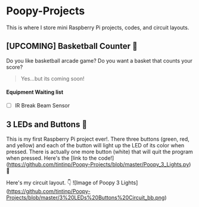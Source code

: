 # Poopy-Projects
This is where I store mini Raspberry Pi projects, codes, and circuit layouts.

## [UPCOMING] Basketball Counter :basketball:
Do you like basketball arcade game? Do you want a basket that counts your score?

> Yes...but its coming soon!

#### Equipment Waiting list
- [ ] IR Break Beam Sensor

## 3 LEDs and Buttons :traffic_light:
This is my first Raspberry Pi project ever!. There three buttons (green, red, and yellow) and each of the button will light up the LED of its color when pressed. There is actually one more button (white) that will quit the program when pressed.
Here's the [link to the code!] (https://github.com/tintinp/Poopy-Projects/blob/master/Poopy_3_Lights.py) :poop:

Here's my circuit layout. :point_down:
![Image of Poopy 3 Lights]
(https://github.com/tintinp/Poopy-Projects/blob/master/3%20LEDs%20Buttons%20Circuit_bb.png)
